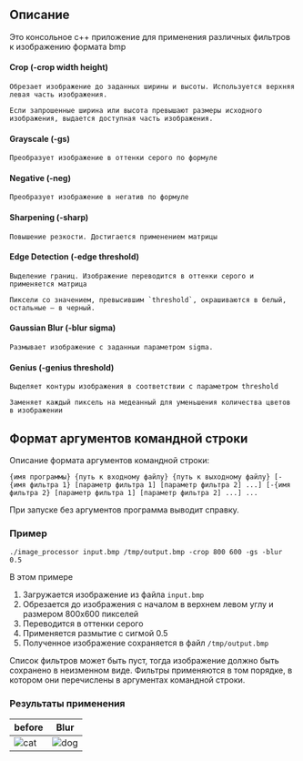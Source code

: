 ## Описание
Это консольное c++ приложение для применения различных фильтров к изображению формата bmp

#### Crop (-crop width height)
    Обрезает изображение до заданных ширины и высоты. Используется верхняя левая часть изображения.

    Если запрошенные ширина или высота превышают размеры исходного изображения, выдается доступная часть изображения.

#### Grayscale (-gs)
    Преобразует изображение в оттенки серого по формуле

#### Negative (-neg)
    Преобразует изображение в негатив по формуле

#### Sharpening (-sharp)
    Повышение резкости. Достигается применением матрицы

#### Edge Detection (-edge threshold)
    Выделение границ. Изображение переводится в оттенки серого и применяется матрица

    Пиксели со значением, превысившим `threshold`, окрашиваются в белый, остальные – в черный.

#### Gaussian Blur (-blur sigma)
    Размывает изображение с заданныи параметром sigma.

#### Genius (-genius threshold)
    Выделяет контуры изображения в соответствии с параметром threshold
    
    Заменяет каждый пиксель на медеанный для уменьшения количества цветов в изображении

## Формат аргументов командной строки

Описание формата аргументов командной строки:

`{имя программы} {путь к входному файлу} {путь к выходному файлу}
[-{имя фильтра 1} [параметр фильтра 1] [параметр фильтра 2] ...]
[-{имя фильтра 2} [параметр фильтра 1] [параметр фильтра 2] ...] ...`

При запуске без аргументов программа выводит справку.

### Пример
`./image_processor input.bmp /tmp/output.bmp -crop 800 600 -gs -blur 0.5`

В этом примере
1. Загружается изображение из файла `input.bmp`
2. Обрезается до изображения с началом в верхнем левом углу и размером 800х600 пикселей
3. Переводится в оттенки серого
4. Применяется размытие с сигмой 0.5
5. Полученное изображение сохраняется в файл `/tmp/output.bmp`

Список фильтров может быть пуст, тогда изображение должно быть сохранено в неизменном виде.
Фильтры применяются в том порядке, в котором они перечислены в аргументах командной строки.

### Результаты применения
| before                 | Blur                   |
| ---------------------- | ---------------------- |
| ![cat](lenna.bmp)      |  ![dog](out_image.bmp) |

